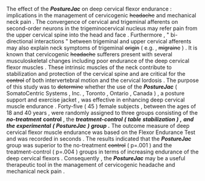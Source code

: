 The effect of the ***PostureJac*** on deep cervical flexor endurance : implications in the management of cervicogenic ~~headache~~ and mechanical neck pain . The convergence of cervical and trigeminal afferents on second-order neurons in the trigeminocervical nucleus may refer pain from the upper cervical spine into the head and face . Furthermore , " bi-directional interactions " between trigeminal and upper cervical afferents may also explain neck symptoms of trigeminal ~~origin~~ ( e.g. , ~~migraine~~ ) . It is known that cervicogenic ~~headache~~ sufferers present with several musculoskeletal changes including poor endurance of the deep cervical flexor muscles . These intrinsic muscles of the neck contribute to stabilization and protection of the cervical spine and are critical for the ~~control~~ of both intervertebral motion and the cervical lordosis . The purpose of this study was to ~~determine~~ whether the use of the ***PostureJac*** ( SomatoCentric Systems , Inc. , Toronto , Ontario , Canada ) , a posture support and exercise jacket , was effective in enhancing deep cervical muscle endurance . Forty-five ( 45 ) female subjects , between the ages of 18 and 40 years , were randomly assigned to three groups consisting of the ***no-treatment*** **control** , the ***treatment-control*** ***(*** ***table*** ***stabilization*** ***)*** ***,*** ***and*** ***the*** ***experimental*** ***(*** ***PostureJac*** ***)*** ***group*** ***.*** The outcome measure of deep cervical flexor muscle endurance was based on the Flexor Endurance Test and was recorded in seconds . The results indicated that the ***PostureJac*** group was superior to the no-treatment ~~control~~ ( p=.001 ) and the treatment-control ( p=.004 ) groups in terms of increasing endurance of the deep cervical flexors . Consequently , the ***PostureJac*** may be a useful therapeutic tool in the management of cervicogenic headache and mechanical neck pain . 